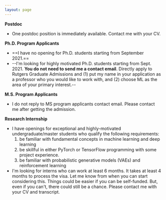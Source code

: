 ```yaml
---
layout: page
---
```


**Postdoc**
- One postdoc position is immediately available. Contact me with your CV.


**Ph.D. Program Applicants**
- ==I have no opening for Ph.D. students starting from September 2021.==
- --I'm looking for highly motivated Ph.D. students starting from Sept. 2021. **You do not need to send me a contact email**. Directly apply to Rutgers Graduate Admissions and (1) put my name in your application as a professor who you would like to work with, and (2) choose ML as the area of your primary interest.--

**M.S. Program Applicants**
- I do not reply to MS program applicants contact email. Please contact me after getting the admission.

**Research Internship**
- I have openings for exceptional and highly-motivated undergraduate/master students who qualify the following requirements:
    1. be familiar with fundamental concepts in machine learning and deep learning
    2. be skillful in either PyTorch or TensorFlow programming with some project experience.
    3. be familiar with probabilistic generative models (VAEs) and reinforcement learning
- I'm looking for interns who can work at least 6 months. It takes at least 4 months to process the visa. Let me know from when you can start considering this. Things could be easier if you can be self-funded. But, even if you can't, there could still be a chance. Please contact me with your CV and transcript.